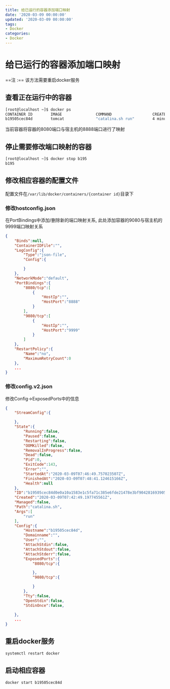 ```yaml
---
title: 给已运行的容器添加端口映射
date: '2020-03-09 00:00:00'
updated: '2020-03-09 00:00:00'
tags:
- Docker
categories:
- Docker
---
```

# 给已运行的容器添加端口映射

==注 :== 该方法需要重启docker服务

## 查看正在运行中的容器

```bash
[root@localhost ~]$ docker ps
CONTAINER ID        IMAGE               COMMAND                  CREATED             STATUS              PORTS                    NAMES
b19505cec84d        tomcat              "catalina.sh run"        4 minutes ago       Up 2 seconds        0.0.0.0:8888->8080/tcp   affectionate_driscoll
```

当前容器将容器的8080端口与宿主机的8888端口进行了映射


## 停止需要修改端口映射的容器

```bash
[root@localhost ~]$ docker stop b195
b195
```

## 修改相应容器的配置文件

配置文件在```/var/lib/docker/containers/{container id}```目录下

### 修改hostconfig.json

在PortBindings中添加/删除新的端口映射关系, 此处添加容器的9080与宿主机的9999端口映射关系
```json
{
    "Binds":null,
    "ContainerIDFile":"",
    "LogConfig":{
        "Type":"json-file",
        "Config":{

        }
    },
    "NetworkMode":"default",
    "PortBindings":{
        "8080/tcp":[
            {
                "HostIp":"",
                "HostPort":"8888"
            }
        ],
        "9080/tcp":[
            {
                "HostIp":"",
                "HostPort":"9999"
            }
        ]
    },
    "RestartPolicy":{
        "Name":"no",
        "MaximumRetryCount":0
    },
    ...
}
```

### 修改config.v2.json

修改Config->ExposedPorts中的信息

```json
{
    "StreamConfig":{

    },
    "State":{
        "Running":false,
        "Paused":false,
        "Restarting":false,
        "OOMKilled":false,
        "RemovalInProgress":false,
        "Dead":false,
        "Pid":0,
        "ExitCode":143,
        "Error":"",
        "StartedAt":"2020-03-09T07:46:49.757023507Z",
        "FinishedAt":"2020-03-09T07:48:41.124615166Z",
        "Health":null
    },
    "ID":"b19505cec84d0e0a10a1583e1c5fa71c385e6fde21478e3bf90428169390598f",
    "Created":"2020-03-09T07:42:49.197745561Z",
    "Managed":false,
    "Path":"catalina.sh",
    "Args":[
        "run"
    ],
    "Config":{
        "Hostname":"b19505cec84d",
        "Domainname":"",
        "User":"",
        "AttachStdin":false,
        "AttachStdout":false,
        "AttachStderr":false,
        "ExposedPorts":{
            "8080/tcp":{

            },
            "9080/tcp":{

            }
        },
        "Tty":false,
        "OpenStdin":false,
        "StdinOnce":false,
       
    },
    ...
}
```

## 重启docker服务
```bash
systemctl restart docker
```
## 启动相应容器
```bash
docker start b19505cec84d
```
